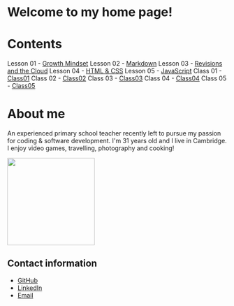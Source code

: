 # Welcome to my home page!

# Contents
Lesson 01 - [Growth Mindset](README.md)
Lesson 02 - [Markdown](class1.md)
Lesson 03 - [Revisions and the Cloud](class2.md)
Lesson 04 - [HTML & CSS](htmlcss.md)
Lesson 05 - [JavaScript](JS.md)
Class 01 - [Class01](class-01.md)
Class 02 - [Class02](class-02.md)
Class 03 - [Class03](class-03.md)
Class 04 - [Class04](class-04.md)
Class 05 - [Class05](class-05.md)

# About me

An experienced primary school teacher recently left to pursue my passion for coding & software development.
I'm 31 years old and I live in Cambridge. I enjoy video games, travelling, photography and cooking!

<img src="https://github.com/FikretAslan/reading-notes/assets/135455155/ea6b7f97-d81e-4627-8716-4604d9ae1fd3" width="200" height="200">

## Contact information

- [GitHub](https://github.com/FikretAslan)
- [LinkedIn](https://www.linkedin.com/in/fikret-aslan-612b59267/)
- [Email](f.aslan0191@gmail.com)

